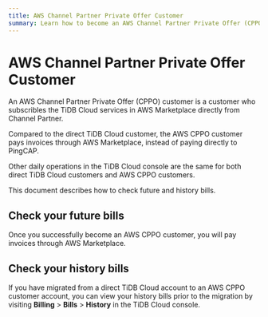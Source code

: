 ```yaml
---
title: AWS Channel Partner Private Offer Customer
summary: Learn how to become an AWS Channel Partner Private Offer (CPPO) customer.
---
```


# AWS Channel Partner Private Offer Customer

An AWS Channel Partner Private Offer (CPPO) customer is a customer who subscribles the TiDB Cloud services in AWS Marketplace directly from Channel Partner. 

Compared to the direct TiDB Cloud customer, the AWS CPPO customer pays invoices through AWS Marketplace, instead of paying directly to PingCAP.

Other daily operations in the TiDB Cloud console are the same for both direct TiDB Cloud customers and AWS CPPO customers.

This document describes how to check future and history bills.

## Check your future bills

Once you successfully become an AWS CPPO customer, you will pay invoices through AWS Marketplace. 

## Check your history bills

If you have migrated from a direct TiDB Cloud account to an AWS CPPO customer account, you can view your history bills prior to the migration by visiting **Billing** > **Bills** > **History** in the TiDB Cloud console.